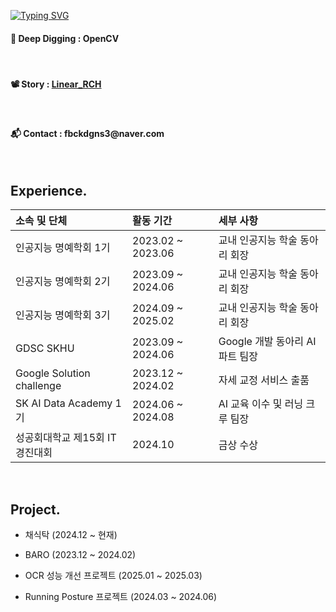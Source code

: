 <a href="https://git.io/typing-svg"><img src="https://readme-typing-svg.herokuapp.com?font=Jua&size=24&pause=1000&color=FF5722&width=455&height=55&lines=%EB%8D%94+%EC%A7%91%EC%9A%94%ED%95%98%EA%B2%8C%2C+%EB%8D%94+%EB%82%AE%EC%9D%80+%EB%B0%A9%ED%96%A5%EC%9C%BC%EB%A1%9C" alt="Typing SVG" /></a>

<h4><strong>🔨 Deep Digging : OpenCV </strong></h4>

</br>

<h4><strong>📽 Story : <a href="https://velog.io/@fbckdgns3">Linear_RCH</a></strong></h4>

</br>

<h4><strong>📬 Contact : </strong><span>fbckdgns3@naver.com</span></h4>

</br>

## Experience.

|소속 및 단체|활동 기간|세부 사항|
|:---|:---|:---|
|인공지능 명예학회 1기|2023.02 ~ 2023.06|교내 인공지능 학술 동아리 회장|
|인공지능 명예학회 2기|2023.09 ~ 2024.06|교내 인공지능 학술 동아리 회장|
|인공지능 명예학회 3기|2024.09 ~ 2025.02|교내 인공지능 학술 동아리 회장|
|GDSC SKHU|2023.09 ~ 2024.06|Google 개발 동아리 AI 파트 팀장|
|Google Solution challenge|2023.12 ~ 2024.02|자세 교정 서비스 출품|
|SK AI Data Academy 1기|2024.06 ~ 2024.08|AI 교육 이수 및 러닝 크루 팀장|
|성공회대학교 제15회 IT 경진대회|2024.10|금상 수상|

</br>

## Project.

- 채식탁 (2024.12 ~ 현재)

- BARO (2023.12 ~ 2024.02)

- OCR 성능 개선 프로젝트 (2025.01 ~ 2025.03)

- Running Posture 프로젝트 (2024.03 ~ 2024.06)
